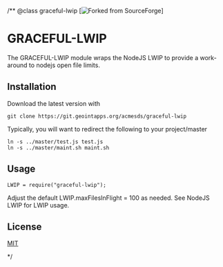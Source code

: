 /**
@class graceful-lwip [![Forked from SourceForge](https://sourceforge.net)]
# GRACEFUL-LWIP

The GRACEFUL-LWIP module wraps the NodeJS LWIP to provide a work-around to nodejs open file limits.

## Installation

Download the latest version with

	git clone https://git.geointapps.org/acmesds/graceful-lwip

Typically, you will want to redirect the following to your project/master

	ln -s ../master/test.js test.js
	ln -s ../master/maint.sh maint.sh
	
## Usage

	LWIP = require("graceful-lwip");
	
Adjust the default LWIP.maxFilesInFlight = 100 as needed.  See NodeJS LWIP for LWIP usage.

## License

[MIT](LICENSE)

*/